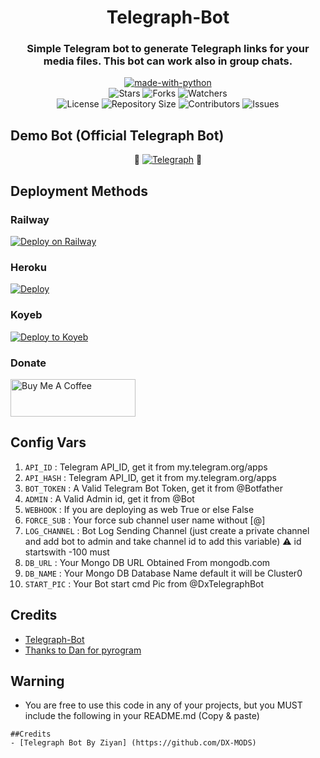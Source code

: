<h1 align= center>Telegraph-Bot</h1>
<h3 align = center>Simple Telegram bot to generate Telegraph links for your media files. This bot can work also in group chats.</h3>
<p align="center">
<a href="https://python.org"><img src="http://forthebadge.com/images/badges/made-with-python.svg" alt="made-with-python"></a>
<br>
    <img src="https://img.shields.io/github/stars/DX-MODS/Telegraph-Bot?style=for-the-badge&color=yellow" alt="Stars">
    <img src="https://img.shields.io/github/forks/DX-MODS/Telegraph-Bot?style=for-the-badge&color=green" alt="Forks">
    <img src="https://img.shields.io/github/watchers/DX-MODS/Telegraph-Bot?style=for-the-badge&color=yellow" alt="Watchers"> <br>
    <img src="https://img.shields.io/github/license/DX-MODS/Telegraph-Bot?style=for-the-badge&color=green" alt="License">
    <img src="https://img.shields.io/github/repo-size/DX-MODS/Telegraph-Bot?style=for-the-badge&color=yellow" alt="Repository Size">
    <img src="https://img.shields.io/github/contributors/DX-MODS/Telegraph-Bot?style=for-the-badge&color=green" alt="Contributors">
    <img src="https://img.shields.io/github/issues/DX-MODS/Telegraph-Bot?style=for-the-badge&color=yellow" alt="Issues">
</p>

## Demo Bot (Official Telegraph Bot)

<p align="center">
🤖 <a href="https://t.me/DX_telegraphbot"><img title="Telegraph" src="https://img.shields.io/static/v1?label=TELEGRAPH&message=BOT&color=blue-green"></a> 🤖
</p>

## Deployment Methods

### Railway
[![Deploy on Railway](https://railway.app/button.svg)](https://railway.app/template/SqF3p7?referralCode=dxmods)
### Heroku
[![Deploy](https://www.herokucdn.com/deploy/button.svg)](https://dashboard.heroku.com/new?button-url=https://github.com/DX-MODS/Telegraph-Bot&template=https://github.com/DX-MODS/Telegraph-Bot.git)
### Koyeb
<a target="_blank" href="https://app.koyeb.com/apps/deploy?type=git&repository=https://github.com/Gamernetwork5/telegraph-ph&env[PORT]&env[API_ID]&env[API_HASH]&env[BOT_TOKEN]&env[WEBHOOK]&env[FORCE_SUB]&env[ADMIN]&env[LOG_CHANNEL]=4&env[DB_URL]&env[DB_NAME]&env[START_PIC]&env[PING_WEB]&run_command=python bot.py &branch=master&name=telegraph-bot"><img alt="Deploy to Koyeb" src="https://binbashbanana.github.io/deploy-buttons/buttons/remade/koyeb.svg"></a>

### Donate
<a href="https://www.buymeacoffee.com/ziyankp" target="_blank"><img src="https://cdn.buymeacoffee.com/buttons/v2/default-violet.png" alt="Buy Me A Coffee" style="height: 60px !important;width: 200px !important;" ></a>

## Config Vars
1. `API_ID` : Telegram API_ID, get it from my.telegram.org/apps
2. `API_HASH` : Telegram API_ID, get it from my.telegram.org/apps
3. `BOT_TOKEN` : A Valid Telegram Bot Token, get it from @Botfather
4. `ADMIN` : A Valid Admin id, get it from @Bot
5. `WEBHOOK` : If you are deploying as web True or else False
6. `FORCE_SUB` : Your force sub channel user name without [@]
7. `LOG_CHANNEL` : Bot Log Sending Channel (just create a private channel and add bot to admin and take channel id to add this variable) ⚠️ id startswith -100 must
8. `DB_URL` : Your Mongo DB URL Obtained From mongodb.com
9. `DB_NAME` : Your Mongo DB Database Name default it will be Cluster0
10. `START_PIC` : Your Bot start cmd Pic from @DxTelegraphBot

## Credits
- [Telegraph-Bot](https://github.com/DX-MODS)
- [Thanks to Dan for pyrogram](https://github.com/pyrogram/pyrogram)

## Warning

- You are free to use this code in any of your projects, but you MUST include the following in your README.md (Copy & paste)
```
##Credits
- [Telegraph Bot By Ziyan] (https://github.com/DX-MODS)
```
